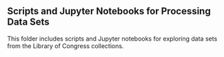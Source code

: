 ## Scripts and Jupyter Notebooks for Processing Data Sets

This folder includes scripts and Jupyter notebooks for exploring data sets from the Library of Congress collections.
